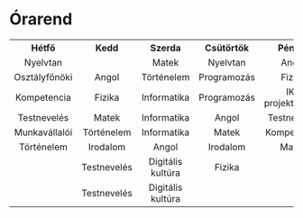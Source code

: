 <!DOCTYPE html>
<html>
<head>

</head>
<body>

<h1>Órarend</h1>

<table style="text-align:center;">
  <tr>
    <th>Hétfő</th>
    <th>Kedd</th>
    <th>Szerda</th>
    <th>Csütörtök</th>
    <th>Péntek</th>
  </tr>
  <tr>
    <td>Nyelvtan</td>
    <td></td>
    <td>Matek</td>
    <td>Nyelvtan</td>
    <td>Angol</td>
  </tr>
  <tr>
    <td>Osztályfőnöki</td>
    <td>Angol</td>
    <td>Történelem</td>
    <td>Programozás</td>
    <td>Fizika</td>
</tr>
<tr>
    <td>Kompetencia</td>
    <td>Fizika</td>
    <td>Informatika</td>
    <td>Programozás</td>
    <td>IKT projektmunka</td>
</tr>
<tr>
    <td>Testnevelés</td>
    <td>Matek</td>
    <td>Informatika</td>
    <td>Angol</td>
    <td>Testnevelés</td>
</tr>
<tr>
    <td>Munkavállalói</td>
    <td>Történelem</td>
    <td>Informatika</td>
    <td>Matek</td>
    <td>Kompetencia</td>
</tr>
<tr>
    <td>Történelem</td>
    <td>Irodalom</td>
    <td>Angol</td>
    <td>Irodalom</td>
    <td>Matek</td>
</tr>
<tr>
    <td></td>
    <td>Testnevelés</td>
    <td>Digitális kultúra</td>
    <td>Fizika</td>
    <td></td>
</tr>
<tr>
    <td></td>
    <td>Testnevelés</td>
    <td>Digitális kultúra</td>
    <td></td>
    <td></td>
</tr>
</table>

</body>
</html>
